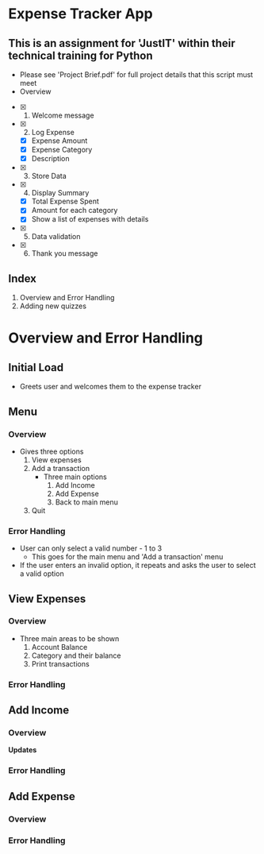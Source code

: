 
# Expense Tracker App
## This is an assignment for 'JustIT' within their technical training for Python
- Please see 'Project Brief.pdf' for full project details that this script must meet 
- Overview
- [x] 1. Welcome message 
- [x] 2. Log Expense
  - [x] Expense Amount 
  - [x] Expense Category
  - [x] Description
- [x] 3. Store Data
- [x] 4. Display Summary
  - [X] Total Expense Spent
  - [X] Amount for each category
  - [X] Show a list of expenses with details
- [x] 5. Data validation 
- [x] 6. Thank you message

## Index
1. Overview and Error Handling
2. Adding new quizzes

# Overview and Error Handling 

## Initial Load
- Greets user and welcomes them to the expense tracker

## Menu
### Overview 
- Gives three options
    1. View expenses
    2. Add a transaction
       - Three main options
           1. Add Income
           2. Add Expense
           3. Back to main menu
    3. Quit

### Error Handling
- User can only select a valid number - 1 to 3
  - This goes for the main menu and 'Add a transaction' menu
- If the user enters an invalid option, it repeats and asks the user to select a valid option

## View Expenses
### Overview
- Three main areas to be shown
    1. Account Balance
    2. Category and their balance
    3. Print transactions
### Error Handling

## Add Income
### Overview
**Updates**
### Error Handling

## Add Expense
### Overview

### Error Handling
